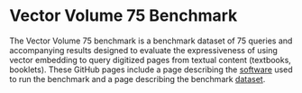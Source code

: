 # Vector Volume 75 Benchmark

The Vector Volume 75 benchmark is a benchmark dataset of 75 queries and accompanying results designed to evaluate the expressiveness of using vector embedding to query digitized pages from textual content (textbooks, booklets).  These GitHub pages include a page describing the [software](./software.md) used to run the benchmark and a page describing the benchmark [dataset](./dataset.md).
